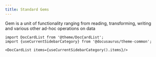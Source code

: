 ```yaml
---
title: Standard Gems
---
```


Gem is a unit of functionality ranging from reading, transforming, writing and various other ad-hoc operations on data

```mdx-code-block
import DocCardList from '@theme/DocCardList';
import {useCurrentSidebarCategory} from '@docusaurus/theme-common';

<DocCardList items={useCurrentSidebarCategory().items}/>
```
